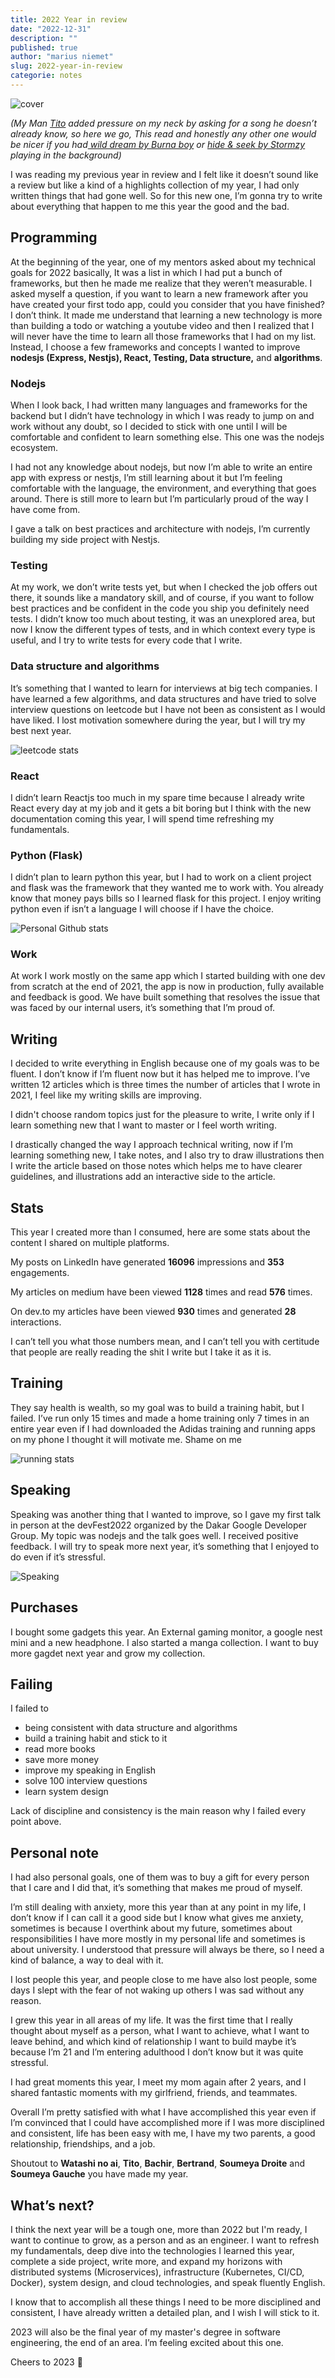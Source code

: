 ```yaml
---
title: 2022 Year in review
date: "2022-12-31"
description: ""
published: true
author: "marius niemet"
slug: 2022-year-in-review
categorie: notes
---
```


<img src="/articles/2022/cover.png" alt="cover" />

_(My Man [Tito](https://twitter.com/titovich_GB) added pressure on my neck by asking for a song he doesn’t already know, so here we go, This read and honestly any other one would be nicer if you had[ wild dream by Burna boy](https://www.youtube.com/watch?v=UnUHU_sE35M&ab_channel=BurnaBoy) or [hide & seek by Stormzy](https://www.youtube.com/watch?v=BXd62mMu1UY&ab_channel=Stormzy) playing in the background)_

I was reading my previous year in review and I felt like it doesn’t sound like a review but like a kind of a highlights collection of my year, I had only written things that had gone well. So for this new one, I’m gonna try to write about everything that happen to me this year the good and the bad.

## Programming

At the beginning of the year, one of my mentors asked about my technical goals for 2022 basically, It was a list in which I had put a bunch of frameworks, but then he made me realize that they weren’t measurable. I asked myself a question, if you want to learn a new framework after you have created your first todo app, could you consider that you have finished? I don’t think. It made me understand that learning a new technology is more than building a todo or watching a youtube video and then I realized that I will never have the time to learn all those frameworks that I had on my list. Instead, I choose a few frameworks and concepts I wanted to improve **nodesjs (Express, Nestjs), React, Testing, Data structure,** and **algorithms**.

### Nodejs

When I look back, I had written many languages and frameworks for the backend but I didn’t have technology in which I was ready to jump on and work without any doubt, so I decided to stick with one until I will be comfortable and confident to learn something else. This one was the nodejs ecosystem.

I had not any knowledge about nodejs, but now I’m able to write an entire app with express or nestjs, I’m still learning about it but I’m feeling comfortable with the language, the environment, and everything that goes around. There is still more to learn but I’m particularly proud of the way I have come from.

I gave a talk on best practices and architecture with nodejs, I’m currently building my side project with Nestjs.

### Testing

At my work, we don’t write tests yet, but when I checked the job offers out there, it sounds like a mandatory skill, and of course, if you want to follow best practices and be confident in the code you ship you definitely need tests. I didn’t know too much about testing, it was an unexplored area, but now I know the different types of tests, and in which context every type is useful, and I try to write tests for every code that I write.

### Data structure and algorithms

It’s something that I wanted to learn for interviews at big tech companies. I have learned a few algorithms, and data structures and have tried to solve interview questions on leetcode but I have not been as consistent as I would have liked. I lost motivation somewhere during the year, but I will try my best next year.

<img src="/articles/2022/leetcode.png" alt="leetcode stats" />

### React

I didn’t learn Reactjs too much in my spare time because I already write React every day at my job and it gets a bit boring but I think with the new documentation coming this year, I will spend time refreshing my fundamentals.

### Python (Flask)

I didn’t plan to learn python this year, but I had to work on a client project and flask was the framework that they wanted me to work with. You already know that money pays bills so I learned flask for this project. I enjoy writing python even if isn’t a language I will choose if I have the choice.

<img src="/articles/2022/github-perso.png" alt="Personal Github stats" />

### Work

At work I work mostly on the same app which I started building with one dev from scratch at the end of 2021, the app is now in production, fully available and feedback is good. We have built something that resolves the issue that was faced by our internal users, it’s something that I’m proud of.

<!-- <img src="/static/articles/2022/ /> -->

## Writing

I decided to write everything in English because one of my goals was to be fluent. I don’t know if I’m fluent now but it has helped me to improve.
I’ve written 12 articles which is three times the number of articles that I wrote in 2021, I feel like my writing skills are improving.

I didn't choose random topics just for the pleasure to write, I write only if I learn something new that I want to master or I feel worth writing.

I drastically changed the way I approach technical writing, now if I’m learning something new, I take notes, and I also try to draw illustrations then I write the article based on those notes which helps me to have clearer guidelines, and illustrations add an interactive side to the article.

## Stats

This year I created more than I consumed, here are some stats about the content I shared on multiple platforms.

My posts on LinkedIn have generated **16096** impressions and **353** engagements.

My articles on medium have been viewed **1128** times and read **576** times.

On dev.to my articles have been viewed **930** times and generated **28** interactions.

I can’t tell you what those numbers mean, and I can’t tell you with certitude that people are really reading the shit I write but I take it as it is.

## Training

They say health is wealth, so my goal was to build a training habit, but I failed. I’ve run only 15 times and made a home training only 7 times in an entire year even if I had downloaded the Adidas training and running apps on my phone I thought it will motivate me. Shame on me

<img src="/articles/2022/stats.png" alt="running stats" />

## Speaking

Speaking was another thing that I wanted to improve, so I gave my first talk in person at the devFest2022 organized by the Dakar Google Developer Group. My topic was nodejs and the talk goes well. I received positive feedback. I will try to speak more next year, it’s something that I enjoyed to do even if it’s stressful.

<img src="/articles/2022/speaking.png" alt="Speaking" />


## Purchases

I bought some gadgets this year. An External gaming monitor, a google nest mini and a new headphone. I also started a manga collection. I want to buy more gagdet next year and grow my collection.

## Failing

I failed to

- being consistent with data structure and algorithms
- build a training habit and stick to it
- read more books
- save more money
- improve my speaking in English
- solve 100 interview questions
- learn system design

Lack of discipline and consistency is the main reason why I failed every point above.

## Personal note

I had also personal goals, one of them was to buy a gift for every person that I care and I did that, it’s something that makes me proud of myself.

I’m still dealing with anxiety, more this year than at any point in my life, I don’t know if I can call it a good side but I know what gives me anxiety, sometimes is because I overthink about my future, sometimes about responsibilities I have more mostly in my personal life and sometimes is about university. I understood that pressure will always be there, so I need a kind of balance, a way to deal with it.

I lost people this year, and people close to me have also lost people, some days I slept with the fear of not waking up others I was sad without any reason.

I grew this year in all areas of my life. It was the first time that I really thought about myself as a person, what I want to achieve, what I want to leave behind, and which kind of relationship I want to build maybe it’s because I’m 21 and I’m entering adulthood I don’t know but it was quite stressful.

I had great moments this year, I meet my mom again after 2 years, and I shared fantastic moments with my girlfriend, friends, and teammates.

Overall I’m pretty satisfied with what I have accomplished this year even if I’m convinced that I could have accomplished more if I was more disciplined and consistent, life has been easy with me, I have my two parents, a good relationship, friendships, and a job.

Shoutout to **Watashi no ai**, **Tito**, **Bachir**, **Bertrand**, **Soumeya Droite** and **Soumeya Gauche** you have made my year.

## What’s next?

I think the next year will be a tough one, more than 2022 but I'm ready, I want to continue to grow, as a person and as an engineer.
I want to refresh my fundamentals, deep dive into the technologies I learned this year, complete a side project, write more, and expand my horizons with distributed systems (Microservices), infrastructure (Kubernetes, CI/CD, Docker), system design, and cloud technologies, and speak fluently English.

I know that to accomplish all these things I need to be more disciplined and consistent, I have already written a detailed plan, and I wish I will stick to it.

2023 will also be the final year of my master's degree in software engineering, the end of an area. I’m feeling excited about this one.

Cheers to 2023 🥂

